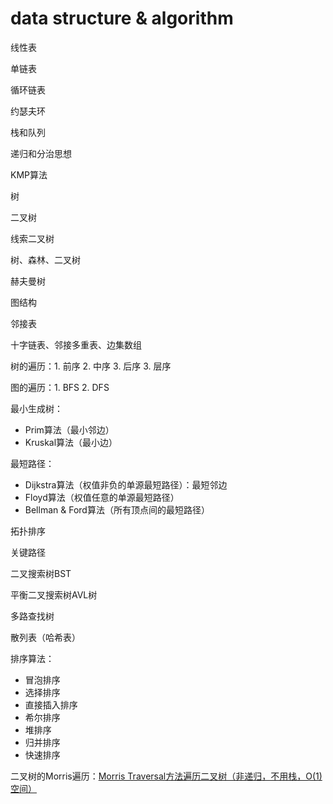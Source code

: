 # data structure & algorithm

线性表

单链表

循环链表

约瑟夫环

栈和队列

递归和分治思想

KMP算法

树

二叉树

线索二叉树

树、森林、二叉树

赫夫曼树

图结构

邻接表

十字链表、邻接多重表、边集数组

树的遍历：1. 前序 2. 中序 3. 后序 3. 层序

图的遍历：1. BFS 2. DFS

最小生成树：

- Prim算法（最小邻边） 
- Kruskal算法（最小边）

最短路径：

- Dijkstra算法（权值非负的单源最短路径）：最短邻边
- Floyd算法（权值任意的单源最短路径）
- Bellman & Ford算法（所有顶点间的最短路径）

拓扑排序

关键路径

二叉搜索树BST

平衡二叉搜索树AVL树

多路查找树

散列表（哈希表）

排序算法：

- 冒泡排序
- 选择排序
- 直接插入排序
- 希尔排序
- 堆排序
- 归并排序
- 快速排序



二叉树的Morris遍历：[Morris Traversal方法遍历二叉树（非递归，不用栈，O(1)空间）](https://www.cnblogs.com/AnnieKim/archive/2013/06/15/MorrisTraversal.html)

